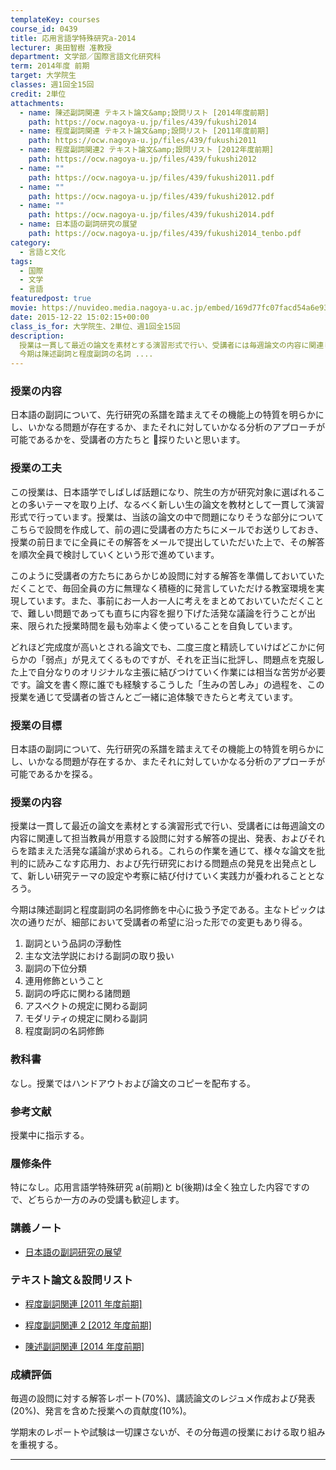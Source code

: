 ```yaml
---
templateKey: courses
course_id: 0439
title: 応用言語学特殊研究a-2014
lecturer: 奥田智樹 准教授
department: 文学部／国際言語文化研究科
term: 2014年度 前期
target: 大学院生
classes: 週1回全15回
credit: 2単位
attachments:
  - name: 陳述副詞関連 テキスト論文&amp;設問リスト [2014年度前期]
    path: https://ocw.nagoya-u.jp/files/439/fukushi2014
  - name: 程度副詞関連 テキスト論文&amp;設問リスト [2011年度前期]
    path: https://ocw.nagoya-u.jp/files/439/fukushi2011
  - name: 程度副詞関連2 テキスト論文&amp;設問リスト [2012年度前期]
    path: https://ocw.nagoya-u.jp/files/439/fukushi2012
  - name: ""
    path: https://ocw.nagoya-u.jp/files/439/fukushi2011.pdf
  - name: ""
    path: https://ocw.nagoya-u.jp/files/439/fukushi2012.pdf
  - name: ""
    path: https://ocw.nagoya-u.jp/files/439/fukushi2014.pdf
  - name: 日本語の副詞研究の展望
    path: https://ocw.nagoya-u.jp/files/439/fukushi2014_tenbo.pdf
category:
  - 言語と文化
tags:
  - 国際
  - 文学
  - 言語
featuredpost: true
movie: https://nuvideo.media.nagoya-u.ac.jp/embed/169d77fc07facd54a6e93e1642b4f01e3fc87bd6
date: 2015-12-22 15:02:15+00:00
class_is_for: 大学院生、2単位、週1回全15回
description:
  授業は一貫して最近の論文を素材とする演習形式で行い、受講者には毎週論文の内容に関連して担当教員が用意する設問に対する解答の提出、発表、およびそれらを踏まえた活発な議論が求められる。これらの作業を通じて、様々な論文を批判的に読みこなす応用力、および先行研究における問題点の発見を出発点として、新しい研究テーマの設定や考察に結び付けていく実践力が養われることとなろう。
  今期は陳述副詞と程度副詞の名詞 ....
---
```


### 授業の内容

日本語の副詞について、先行研究の系譜を踏まえてその機能上の特質を明らかにし、いかなる問題が存在するか、またそれに対していかなる分析のアプローチが可能であるかを、受講者の方たちと  探りたいと思います。

### 授業の工夫

この授業は、日本語学でしばしば話題になり、院生の方が研究対象に選ばれることの多いテーマを取り上げ、なるべく新しい生の論文を教材として一貫して演習形式で行っています。授業は、当該の論文の中で問題になりそうな部分についてこちらで設問を作成して、前の週に受講者の方たちにメールでお送りしておき、授業の前日までに全員にその解答をメールで提出していただいた上で、その解答を順次全員で検討していくという形で進めています。

このように受講者の方たちにあらかじめ設問に対する解答を準備しておいていただくことで、毎回全員の方に無理なく積極的に発言していただける教室環境を実現しています。また、事前にお一人お一人に考えをまとめておいていただくことで、難しい問題であっても直ちに内容を掘り下げた活発な議論を行うことが出来、限られた授業時間を最も効率よく使っていることを自負しています。

どれほど完成度が高いとされる論文でも、二度三度と精読していけばどこかに何らかの「弱点」が見えてくるものですが、それを正当に批評し、問題点を克服した上で自分なりのオリジナルな主張に結びつけていく作業には相当な苦労が必要です。論文を書く際に誰でも経験するこうした「生みの苦しみ」の過程を、この授業を通じて受講者の皆さんとご一緒に追体験できたらと考えています。

### 授業の目標

日本語の副詞について、先行研究の系譜を踏まえてその機能上の特質を明らかにし、いかなる問題が存在するか、またそれに対していかなる分析のアプローチが可能であるかを探る。

### 授業の内容

授業は一貫して最近の論文を素材とする演習形式で行い、受講者には毎週論文の内容に関連して担当教員が用意する設問に対する解答の提出、発表、およびそれらを踏まえた活発な議論が求められる。これらの作業を通じて、様々な論文を批判的に読みこなす応用力、および先行研究における問題点の発見を出発点として、新しい研究テーマの設定や考察に結び付けていく実践力が養われることとなろう。

今期は陳述副詞と程度副詞の名詞修飾を中心に扱う予定である。主なトピックは次の通りだが、細部において受講者の希望に沿った形での変更もあり得る。

1. 副詞という品詞の浮動性
2. 主な文法学説における副詞の取り扱い
3. 副詞の下位分類
4. 連用修飾ということ
5. 副詞の呼応に関わる諸問題
6. アスペクトの規定に関わる副詞
7. モダリティの規定に関わる副詞
8. 程度副詞の名詞修飾

### 教科書

なし。授業ではハンドアウトおよび論文のコピーを配布する。

### 参考文献

授業中に指示する。

### 履修条件

特になし。応用言語学特殊研究 a(前期)と b(後期)は全く独立した内容ですので、どちらか一方のみの受講も歓迎します。

### 講義ノート

- [日本語の副詞研究の展望](https://ocw.nagoya-u.jp/files/439/fukushi2014_tenbo.pdf)

### テキスト論文＆設問リスト

- [程度副詞関連 [2011 年度前期]](https://ocw.nagoya-u.jp/files/439/fukushi2011.pdf)

- [程度副詞関連 2 [2012 年度前期]](https://ocw.nagoya-u.jp/files/439/fukushi2012.pdf)

- [陳述副詞関連 [2014 年度前期]](https://ocw.nagoya-u.jp/files/439/fukushi2014.pdf)

### 成績評価

毎週の設問に対する解答レポート(70%)、講読論文のレジュメ作成および発表(20%)、発言を含めた授業への貢献度(10%)。

学期末のレポートや試験は一切課さないが、その分毎週の授業における取り組みを重視する。

---
